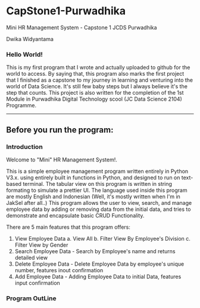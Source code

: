 # CapStone1-Purwadhika
Mini HR Management System - Capstone 1 JCDS Purwadhika

Dwika Widyantama 

### Hello World!

This is my first program that I wrote and actually uploaded to github for the world to access. By saying that, this program also marks the first project that I finished as a capstone to my journey in learning and venturing into the world of Data Science. It's still few baby steps but I always believe it's the step that counts.
This project is also written for the completion of the 1st Module in Purwadhika Digital Technology scool (JC Data Science 2104) Programme. 

--- 

## Before you run the program:

### Introduction
Welcome to "Mini" HR Management System!.

This is a simple employee management program written entirely in Python V3.x. using entirely built in functions in Python, and designed to run on text-based terminal.
The tabular view on this program is written in string formating to simulate a prettier UI. The language used inside this program are mostly English and Indonesian (Well, it's mostly written when I'm in JakSel after all..)
This program allows the user to view, search, and manage employee data by adding or removing data from the initial data, and tries to demonstrate and encapsulate basic CRUD Functionality.

There are 5 main features that this program offers:
1. View Employee Data
   a. View All
   b. Filter View By Employee's Division
   c. Filter View by Gender
2. Search Employee Data - Search by Employee's name and returns detailed view
3. Delete Employee Data - Delete Employee Data by employee's unique number, features inout confirmation 
4. Add Employee Data - Adding Employee Data to initial Data, features input confirmation 

### Program OutLine
